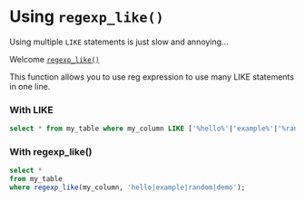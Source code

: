 # Using `regexp_like()`

Using multiple `LIKE` statements is just slow and annoying...

Welcome [`regexp_like()`](https://prestodb.io/docs/current/functions/regexp.html?highlight=regexp_like)

This function allows you to use reg expression to use many LIKE statements in one line.

### With LIKE

```sql
select * from my_table where my_column LIKE ['%hello%'|'example%'|'%random%'|'%demo'];
```

### With regexp_like()

```sql
select *
from my_table
where regexp_like(my_column, 'hello|example|random|demo');
```
